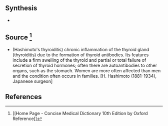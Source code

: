 ## Synthesis
- 
## Source [^1]
- (Hashimoto's thyroiditis) chronic inflammation of the thyroid gland (thyroiditis) due to the formation of thyroid antibodies. Its features include a firm swelling of the thyroid and partial or total failure of secretion of thyroid hormones; often there are autoantibodies to other organs, such as the stomach. Women are more often affected than men and the condition often occurs in families. \[H. Hashimoto (1881-1934), Japanese surgeon]
## References

[^1]: [[Home Page - Concise Medical Dictionary 10th Edition by Oxford Reference]]